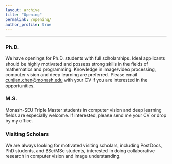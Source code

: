 ```yaml
---
layout: archive
title: "Opening"
permalink: /opening/
author_profile: true
---
```


------
### Ph.D.
We have openings for Ph.D. students with full scholarships. Ideal applicants should be highly motivated and possess strong skills in the fields of mathematics and programming. Knowledge in image/video processing, computer vision and deep learning are preferred. Please email cunjian.chen@monash.edu with your CV if you are interested in the opportunities. 

### M.S.

Monash-SEU Triple Master students in computer vision and deep learning fields are especially welcome. If interested, please send me your CV or drop by my office. 

### Visiting Scholars

We are always looking for motivated visiting scholars, including PostDocs, PhD students, and BSc/MSc students, interested in doing collaborative research in computer vision and image understanding. 



